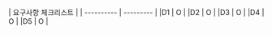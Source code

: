 |   요구사항 체크리스트   |
| ---------- | --------- |
|D1          | O         |
|D2          | O         |
|D3          | O         |
|D4          | O         |
|D5          | O         |
